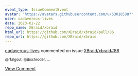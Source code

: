 ```yaml
---
event_type: IssueCommentEvent
avatar: "https://avatars.githubusercontent.com/u/53010588?"
user: cadaverous-lives
date: 2023-02-22
repo_name: XBraid/xbraid
html_url: https://github.com/XBraid/xbraid/pull/86
repo_url: https://github.com/XBraid/xbraid
---
```


<a href='https://github.com/cadaverous-lives' target='_blank'>cadaverous-lives</a> commented on issue <a href='https://github.com/XBraid/xbraid/pull/86' target='_blank'>XBraid/xbraid#86</a>.

<small>@rfalgout, @jbschroder,...</small>

<a href='https://github.com/XBraid/xbraid/pull/86' target='_blank'>View Comment</a>